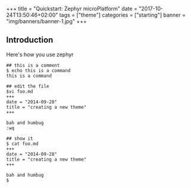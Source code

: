 +++
title = "Quickstart: Zephyr microPlatform"
date = "2017-10-24T13:50:46+02:00"
tags = ["theme"]
categories = ["starting"]
banner = "img/banners/banner-1.jpg"
+++

## Introduction

Here's how you use zephyr

```
## this is a comment
$ echo this is a command
this is a command

## edit the file
$vi foo.md
+++
date = "2014-09-28"
title = "creating a new theme"
+++

bah and humbug
:wq

## show it
$ cat foo.md
+++
date = "2014-09-28"
title = "creating a new theme"
+++

bah and humbug
$
```
